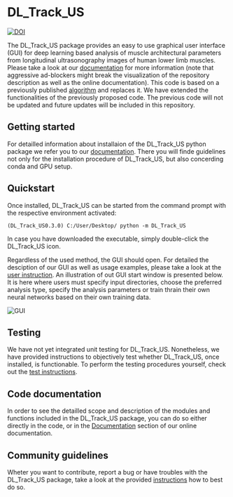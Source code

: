 # DL_Track_US

[![DOI](https://joss.theoj.org/papers/10.21105/joss.05206/status.svg)](https://doi.org/10.21105/joss.05206)

The DL_Track_US package provides an easy to use graphical user interface (GUI) for deep learning based analysis of muscle architectural parameters from longitudinal ultrasonography images of human lower limb muscles. Please take a look at our [documentation](https://paulritsche.github.io/DL_Track_US/) for more information (note that aggressive ad-blockers might break the visualization of the repository description as well as the online documentation).
This code is based on a previously published [algorithm](https://github.com/njcronin/DL_Track) and replaces it. We have extended the functionalities of the previously proposed code. The previous code will not be updated and future updates will be included in this repository. 

## Getting started

For detailled information about installaion of the DL_Track_US python package we refer you to our [documentation](https://paulritsche.github.io/DL_Track_US/). There you will finde guidelines not only for the installation procedure of DL_Track_US, but also concerding conda and GPU setup.

## Quickstart

Once installed, DL_Track_US can be started from the command prompt with the respective environment activated:

``(DL_Track_US0.3.0) C:/User/Desktop/ python -m DL_Track_US`` 

In case you have downloaded the executable, simply double-click the DL_Track_US icon.

Regardless of the used method, the GUI should open. For detailed the desciption of our GUI as well as usage examples, please take a look at the [user instruction](https://paulritsche.github.io/DL_Track_US/). An illustration of out GUI start window is presented below. It is here where users must specify input directories, choose the preferred analysis type, specify the analysis parameters or train thrain their own neural networks based on their own training data. 

![GUI](./DL_Track_US/docs/md_graphics/DLTrack_mainUI.png)

## Testing

We have not yet integrated unit testing for DL_Track_US. Nonetheless, we have provided instructions to objectively test whether DL_Track_US, once installed, is functionable. To perform the testing procedures yourself, check out the [test instructions](https://paulritsche.github.io/DL_Track_US/).

## Code documentation 

In order to see the detailled scope and description of the modules and functions included in the DL_Track_US package, you can do so either directly in the code, or in the [Documentation](https://paulritsche.github.io/DL_Track_US/) section of our online documentation.

## Community guidelines

Wheter you want to contribute, report a bug or have troubles with the DL_Track_US package, take a look at the provided [instructions](https://paulritsche.github.io/DL_Track_US/) how to best do so.
